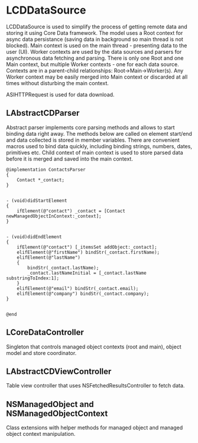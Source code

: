 LCDDataSource
=============

LCDDataSource is used to simplify the process of getting remote data and storing it using Core Data framework. The model uses a Root context for async data persistance (saving data in background so main thread is not blocked). Main context is used on the main thread - presenting data to the user (UI). Worker contexts are used by the data sources and parsers for asynchronous data fetching and parsing. There is only one Root and one Main context, but multiple Worker contexts - one for each data source. Contexts are in a parent-child relationships: Root->Main->Worker(s). Any Worker context may be easily merged into Main context or discarded at all times without disturbing the main context.

ASIHTTPRequest is used for data download.

LAbstractCDParser
-----------------

Abstract parser implements core parsing methods and allows to start binding data right away. The methods below are called on element start/end and data collected is stored in member variables. There are convenient macros used to bind data quickly, including binding strings, numbers, dates, primitives etc. Child context of main context is used to store parsed data before it is merged and saved into the main context.

    @implementation ContactsParser
    {
        Contact *_contact;
    }


    - (void)didStartElement
    {
        ifElement(@"contact") _contact = [Contact newManagedObjectInContext:_context];
    }


    - (void)didEndElement
    {
        ifElement(@"contact") [_itemsSet addObject:_contact];
        elifElement(@"firstName") bindStr(_contact.firstName);
        elifElement(@"lastName")
        {
            bindStr(_contact.lastName);
            _contact.lastNameInitial = [_contact.lastName substringToIndex:1];
        }
        elifElement(@"email") bindStr(_contact.email);
        elifElement(@"company") bindStr(_contact.company);
    }


    @end
    
LCoreDataController
-------------------

Singleton that controls managed object contexts (root and main), object model and store coordinator.

LAbstractCDViewController
-------------------------

Table view controller that uses NSFetchedResultsController to fetch data.

NSManagedObject and NSManagedObjectContext
------------------------------------------

Class extensions with helper methods for managed object and managed object context manipulation.

